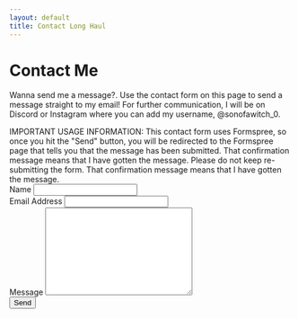 ```yaml
---
layout: default
title: Contact Long Haul
---
```


<div id="contact">
  <h1 class="pageTitle">Contact Me</h1>
  <div class="contactContent">
    <p class="intro">Wanna send me a message?. Use the contact form on this page to send a message straight to my email! For further communication, I will be on Discord or Instagram where you can add my username, @sonofawitch_0.</p>
    <alert>IMPORTANT USAGE INFORMATION: This contact form uses Formspree, so once you hit the "Send" button, you will be redirected to the Formspree page that tells you that the message has been submitted. That confirmation message means that I have gotten the message. Please do not keep re-submitting the form. That confirmation message means that I have gotten the message.</alert>
  </div>
  <form action="https://formspree.io/f/myzyeyrv" method="POST">
    <label for="name">Name</label>
    <input type="text" id="name" name="name" class="full-width"><br>
    <label for="email">Email Address</label>
    <input type="email" id="email" name="_replyto" class="full-width"><br>
    <label for="message">Message</label>
    <textarea name="message" id="message" cols="30" rows="10" class="full-width"></textarea><br>
    <input type="submit" value="Send" class="button">
  </form>
</div>
